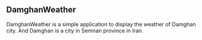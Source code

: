 ## DamghanWeather

DamghanWeather is a simple application to display the weather of Damghan city.
And Damghan is a city in Semnan province in Iran.

